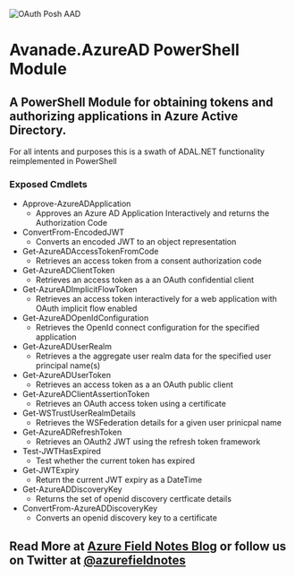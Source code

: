 [Azure Field Notes Blog]: https://www.azurefieldnotes.com/2016/08/03/azure-azure-active-directory-powershell-hard-way/
[@azurefieldnotes]: https://twitter.com/azurefieldnotes
![OAuth Posh AAD](https://azurefieldnotesblog.blob.core.windows.net/wp-content/2016/08/poshoauth-300x196.png)
# Avanade.AzureAD PowerShell Module
## A PowerShell Module for obtaining tokens and authorizing applications in Azure Active Directory.

For all intents and purposes this is a swath of ADAL.NET functionality reimplemented in PowerShell

### Exposed Cmdlets
* Approve-AzureADApplication
    * Approves an Azure AD Application Interactively and returns the Authorization Code
* ConvertFrom-EncodedJWT
    * Converts an encoded JWT to an object representation
* Get-AzureADAccessTokenFromCode
    * Retrieves an access token from a consent authorization code
* Get-AzureADClientToken
    * Retrieves an access token as a an OAuth confidential client
* Get-AzureADImplicitFlowToken
    * Retrieves an access token interactively for a web application with OAuth implicit flow enabled
* Get-AzureADOpenIdConfiguration
    * Retrieves the OpenId connect configuration for the specified application
* Get-AzureADUserRealm
    * Retrieves a the aggregate user realm data for the specified user principal name(s)
* Get-AzureADUserToken
    * Retrieves an access token as a an OAuth public client
* Get-AzureADClientAssertionToken
    * Retrieves an OAuth access token using a certificate
* Get-WSTrustUserRealmDetails
    * Retrieves the WSFederation details for a given user prinicpal name
* Get-AzureADRefreshToken
    * Retrieves an OAuth2 JWT using the refresh token framework
* Test-JWTHasExpired
    * Test whether the current token has expired
* Get-JWTExpiry
    * Return the current JWT expiry as a DateTime
* Get-AzureADDiscoveryKey
    * Returns the set of openid discovery certficate details
* ConvertFrom-AzureADDiscoveryKey
    * Converts an openid discovery key to a certificate
## Read More at [Azure Field Notes Blog][] or follow us on Twitter at [@azurefieldnotes][]

